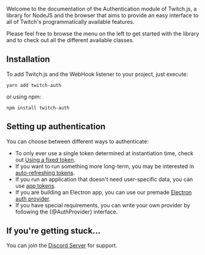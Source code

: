 Welcome to the documentation of the Authentication module of Twitch.js, a library for NodeJS and the browser that aims to provide an easy interface
to all of Twitch's programmatically available features.

Please feel free to browse the menu on the left to get started with the library and to check out all the different available classes.

## Installation

To add Twitch.js and the WebHook listener to your project, just execute:

	yarn add twitch-auth

or using npm:

	npm install twitch-auth

## Setting up authentication

You can choose between different ways to authenticate:

- To only ever use a single token determined at instantiation time, check out [Using a fixed token](/twitch-auth/docs/providers/static).
- If you want to run something more long-term, you may be interested in [auto-refreshing tokens](/twitch-auth/docs/providers/refreshable).
- If you run an application that doesn't need user-specific data, you can use [app tokens](/twitch-auth/docs/providers/client-credentials).
- If you are building an Electron app, you can use our premade [Electron auth provider](/twitch-auth/docs/providers/electron).
- If you have special requirements, you can write your own provider by following the {@AuthProvider} interface.

## If you're getting stuck...

You can join the [Discord Server](https://discord.gg/b9ZqMfz) for support.
